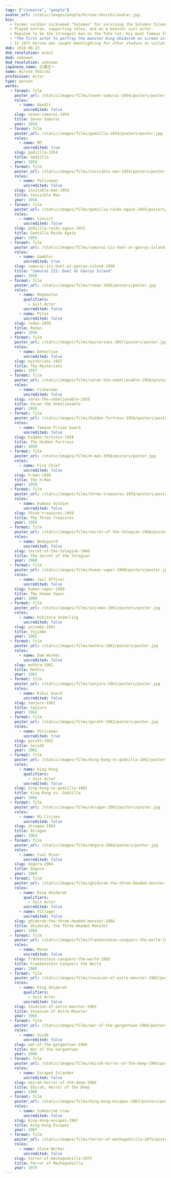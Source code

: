 ```yaml
---
tags: ["cineaste", "people"]
avatar_url: /static/images/people/hirose-shoichi/avatar.jpg
bio:
  - Former soldier nicknamed "Solomon" for surviving the Solomon Islands campaign.
  - Played extras, supporting roles, and as a monster suit actor.
  - Reputed to be the strongest man on the Toho lot. His most famous feat of strength was when he, in the King Kong suit, flipped suit actor Nakajima Haruo, in the Godzilla suit, over his shoulder in <i>King Kong vs. Godzilla</i> (1962).
  - "The first actor to portray the monster King Ghidorah on screen in 1964. He reportedly disliked the costume because it was claustrophic and he couldn't give a true performance; his main purpose was to support the costume while the monster's heads, wings and tails were operated by off-camera puppeteers."
  - In 1971 Hirose was caught moonlighting for other studios in violation of his contract and fired. Toho's contract system collapsed the next year.
dob: 1918-06-23
dob_resolution: exact
dod: unknown
dod_resolution: unknown
japanese_name: 広瀬正一
name: Hirose Shôichi
profession: Actor
type: person
works:
  - format: film
    poster_url: /static/images/films/seven-samurai-1954/posters/poster.jpg
    roles:
      - name: Bandit
        uncredited: false
    slug: seven-samurai-1954
    title: Seven Samurai
    year: 1954
  - format: film
    poster_url: /static/images/films/godzilla-1954/posters/poster.jpg
    roles:
      - name: MP
        uncredited: true
    slug: godzilla-1954
    title: Godzilla
    year: 1954
  - format: film
    poster_url: /static/images/films/invisible-man-1954/posters/poster.jpg
    roles:
      - name: Policeman
        uncredited: false
    slug: invisible-man-1954
    title: Invisible Man
    year: 1954
  - format: film
    poster_url: /static/images/films/godzilla-raids-again-1955/posters/poster.jpg
    roles:
      - name: Convict
        uncredited: false
    slug: godzilla-raids-again-1955
    title: Godzilla Raids Again
    year: 1955
  - format: film
    poster_url: /static/images/films/samurai-iii-duel-at-ganryu-island-1956/posters/poster.jpg
    roles:
      - name: Gambler
        uncredited: true
    slug: samurai-iii-duel-at-ganryu-island-1956
    title: "Samurai III: Duel at Ganryu Island"
    year: 1956
  - format: film
    poster_url: /static/images/films/rodan-1956/posters/poster.jpg
    roles:
      - name: Meganulon
        qualifiers:
          - Suit Actor
        uncredited: false
      - name: Pilot
        uncredited: false
    slug: rodan-1956
    title: Rodan
    year: 1956
  - format: film
    poster_url: /static/images/films/mysterians-1957/posters/poster.jpg
    roles:
      - name: Detective
        uncredited: false
    slug: mysterians-1957
    title: The Mysterians
    year: 1957
  - format: film
    poster_url: /static/images/films/varan-the-unbelievable-1958/posters/poster.jpg
    roles:
      - name: Fisherman
        uncredited: false
    slug: varan-the-unbelievable-1958
    title: Varan the Unbelievable
    year: 1958
  - format: film
    poster_url: /static/images/films/hidden-fortress-1958/posters/poster.jpg
    roles:
      - name: Yamana Prison Guard
        uncredited: false
    slug: hidden-fortress-1958
    title: The Hidden Fortress
    year: 1958
  - format: film
    poster_url: /static/images/films/h-man-1958/posters/poster.jpg
    roles:
      - name: Fire Chief
        uncredited: false
    slug: h-man-1958
    title: The H-Man
    year: 1959
  - format: film
    poster_url: /static/images/films/three-treasures-1959/posters/poster.jpg
    roles:
      - name: Kumaso Soldier
        uncredited: false
    slug: three-treasures-1959
    title: The Three Treasures
    year: 1959
  - format: film
    poster_url: /static/images/films/secret-of-the-telegian-1960/posters/poster.jpg
    roles:
      - name: Bodyguard
        uncredited: false
    slug: secret-of-the-telegian-1960
    title: The Secret of the Telegian
    year: 1960
  - format: film
    poster_url: /static/images/films/human-vapor-1960/posters/poster.jpg
    roles:
      - name: Jail Officer
        uncredited: false
    slug: human-vapor-1960
    title: The Human Vapor
    year: 1960
  - format: film
    poster_url: /static/images/films/yojimbo-1961/posters/poster.jpg
    roles:
      - name: Ushitora Underling
        uncredited: false
    slug: yojimbo-1961
    title: Yojimbo
    year: 1961
  - format: film
    poster_url: /static/images/films/mothra-1961/posters/poster.jpg
    roles:
      - name: Dam Worker
        uncredited: false
    slug: mothra-1961
    title: Mothra
    year: 1961
  - format: film
    poster_url: /static/images/films/sanjuro-1962/posters/poster.jpg
    roles:
      - name: Kikui Guard
        uncredited: false
    slug: sanjuro-1962
    title: Sanjuro
    year: 1962
  - format: film
    poster_url: /static/images/films/gorath-1962/posters/poster.jpg
    roles:
      - name: Policeman
        uncredited: true
    slug: gorath-1962
    title: Gorath
    year: 1962
  - format: film
    poster_url: /static/images/films/king-kong-vs-godzilla-1962/posters/poster.jpg
    roles:
      - name: King Kong
        qualifiers:
          - Suit Actor
        uncredited: false
    slug: king-kong-vs-godzilla-1962
    title: King Kong vs. Godzilla
    year: 1962
  - format: film
    poster_url: /static/images/films/atragon-1963/posters/poster.jpg
    roles:
      - name: Mû Citizen
        uncredited: false
    slug: atragon-1963
    title: Atragon
    year: 1963
  - format: film
    poster_url: /static/images/films/dogora-1964/posters/poster.jpg
    roles:
      - name: Coal Miner
        uncredited: false
    slug: dogora-1964
    title: Dogora
    year: 1964
  - format: film
    poster_url: /static/images/films/ghidorah-the-three-headed-monster-1964/posters/poster.jpg
    roles:
      - name: King Ghidorah
        qualifiers:
          - Suit Actor
        uncredited: false
      - name: Villager
        uncredited: false
    slug: ghidorah-the-three-headed-monster-1964
    title: Ghidorah, the Three-Headed Monster
    year: 1964
  - format: film
    poster_url: /static/images/films/frankenstein-conquers-the-world-1965/posters/poster.jpg
    roles:
      - name: Miner
        uncredited: false
    slug: frankenstein-conquers-the-world-1965
    title: Frankenstein Conquers the World
    year: 1965
  - format: film
    poster_url: /static/images/films/invasion-of-astro-monster-1965/posters/poster.jpg
    roles:
      - name: King Ghidorah
        qualifiers:
          - Suit Actor
        uncredited: false
    slug: invasion-of-astro-monster-1965
    title: Invasion of Astro-Monster
    year: 1965
  - format: film
    poster_url: /static/images/films/war-of-the-gargantuas-1966/posters/poster.jpg
    roles:
      - name: Guide
        uncredited: false
    slug: war-of-the-gargantuas-1966
    title: War of the Gargantuas
    year: 1966
  - format: film
    poster_url: /static/images/films/ebirah-horror-of-the-deep-1966/posters/poster.jpg
    roles:
      - name: Escaped Islander
        uncredited: false
    slug: ebirah-horror-of-the-deep-1966
    title: Ebirah, Horror of the Deep
    year: 1966
  - format: film
    poster_url: /static/images/films/king-kong-escapes-1967/posters/poster.jpg
    roles:
      - name: Submarine Crew
        uncredited: false
    slug: king-kong-escapes-1967
    title: King Kong Escapes
    year: 1967
  - format: film
    poster_url: /static/images/films/terror-of-mechagodzilla-1975/posters/poster.jpg
    roles:
      - name: Slave Worker
        uncredited: false
    slug: terror-of-mechagodzilla-1975
    title: Terror of Mechagodzilla
    year: 1975
---
```


